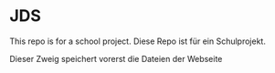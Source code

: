 # JDS
This repo is for a school project.
Diese Repo ist für ein Schulprojekt.

Dieser Zweig speichert vorerst die Dateien der Webseite
